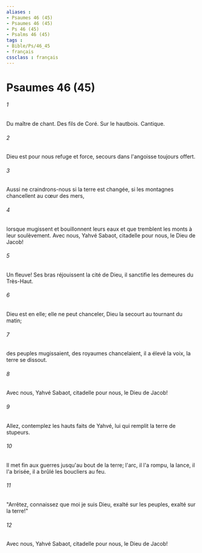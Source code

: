 ```yaml
---
aliases : 
- Psaumes 46 (45)
- Psaumes 46 (45)
- Ps 46 (45)
- Psalms 46 (45)
tags : 
- Bible/Ps/46_45
- français
cssclass : français
---
```


# Psaumes 46 (45)

###### 1
Du maître de chant. Des fils de Coré. Sur le hautbois. Cantique.
###### 2
Dieu est pour nous refuge et force, secours dans l'angoisse toujours offert.
###### 3
Aussi ne craindrons-nous si la terre est changée, si les montagnes chancellent au cœur des mers,
###### 4
lorsque mugissent et bouillonnent leurs eaux et que tremblent les monts à leur soulèvement. Avec nous, Yahvé Sabaot, citadelle pour nous, le Dieu de Jacob! 
###### 5
Un fleuve! Ses bras réjouissent la cité de Dieu, il sanctifie les demeures du Très-Haut.
###### 6
Dieu est en elle; elle ne peut chanceler, Dieu la secourt au tournant du matin;
###### 7
des peuples mugissaient, des royaumes chancelaient, il a élevé la voix, la terre se dissout.
###### 8
Avec nous, Yahvé Sabaot, citadelle pour nous, le Dieu de Jacob!
###### 9
Allez, contemplez les hauts faits de Yahvé, lui qui remplit la terre de stupeurs.
###### 10
Il met fin aux guerres jusqu'au bout de la terre; l'arc, il l'a rompu, la lance, il l'a brisée, il a brûlé les boucliers au feu.
###### 11
"Arrêtez, connaissez que moi je suis Dieu, exalté sur les peuples, exalté sur la terre!"
###### 12
Avec nous, Yahvé Sabaot, citadelle pour nous, le Dieu de Jacob!
